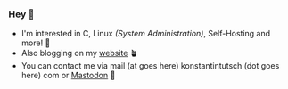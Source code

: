 ### Hey 👋

- I'm interested in C, Linux *(System Administration)*, Self-Hosting and more! 🐧
- Also blogging on my [website](https://konstantintutsch.com/?utm_source=git&utm_medium=website&utm_campaign=profile&utm_content=text_utmhidden) 🪴
- You can contact me via mail (at goes here) konstantintutsch (dot goes here) com or [Mastodon](https://500.social/@konstantin) 📢
